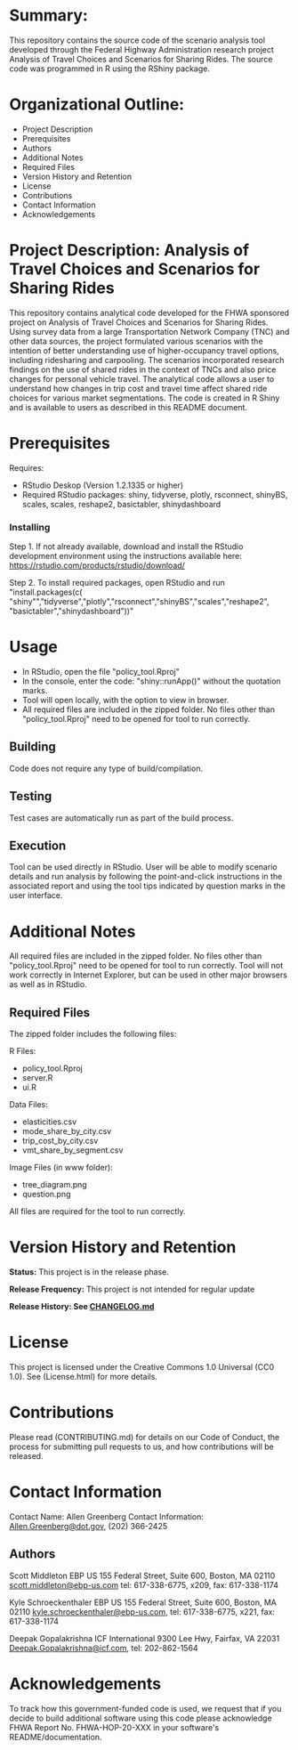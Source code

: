 
# Summary:

This repository contains the source code of the scenario analysis tool developed through the Federal Highway Administration research project Analysis of Travel Choices and Scenarios for Sharing Rides. The source code was programmed in R using the RShiny package.   

# Organizational Outline:
* Project Description
* Prerequisites
* Authors
* Additional Notes
* Required Files
* Version History and Retention
* License
* Contributions
* Contact Information
* Acknowledgements

# Project Description: Analysis of Travel Choices and Scenarios for Sharing Rides

This repository contains analytical code developed for the FHWA sponsored project on Analysis of Travel Choices and Scenarios for Sharing Rides. Using survey data from a large Transportation Network Company (TNC) and other data sources, the project formulated various scenarios with the intention of better understanding use of higher-occupancy travel options, including ridesharing and carpooling. The scenarios incorporated research findings on the use of shared rides in the context of TNCs and also price changes for personal vehicle travel.  The analytical code allows a user to understand how changes in trip cost and travel time affect shared ride choices for various market segmentations. The code is created in R Shiny and is available to users as described in this README document. 

# Prerequisites

Requires:
- RStudio Deskop (Version 1.2.1335 or higher)
- Required RStudio packages: shiny, tidyverse, plotly, rsconnect, shinyBS, scales, scales, reshape2, basictabler, shinydashboard

### Installing

Step 1. If not already available, download and install the RStudio development environment using the instructions available here: https://rstudio.com/products/rstudio/download/

Step 2. To install required packages, open RStudio and run "install.packages(c(	"shiny"","tidyverse","plotly","rsconnect","shinyBS","scales","reshape2",
"basictabler","shinydashboard"))"

# Usage

- In RStudio, open the file "policy_tool.Rproj"
- In the console, enter the code: "shiny::runApp()" without the quotation marks.
- Tool will open locally, with the option to view in browser. 
- All required files are included in the zipped folder. No files other than 
"policy_tool.Rproj" need to be opened for tool to run correctly.

## Building
Code does not require any type of build/compilation.

## Testing
Test cases are automatically run as part of the build process.

## Execution
Tool can be used directly in RStudio. User will be able to modify scenario details and run analysis by following the point-and-click instructions in the associated report and using the tool tips indicated by question marks in the user interface. 

# Additional Notes

All required files are included in the zipped folder. No files other than 
"policy_tool.Rproj" need to be opened for tool to run correctly. Tool will not work correctly in Internet Explorer, but can be used in other major browsers as well as in RStudio.  

## Required Files
The zipped folder includes the following files:

R Files:
- policy_tool.Rproj
- server.R
- ui.R

Data Files:
- elasticities.csv
- mode_share_by_city.csv
- trip_cost_by_city.csv
- vmt_share_by_segment.csv

Image Files (in www folder):
- tree_diagram.png
- question.png

All files are required for the tool to run correctly. 

# Version History and Retention

**Status:** This project is in the release phase.

**Release Frequency:** This project is not intended for regular update

**Release History: See [CHANGELOG.md](CHANGELOG.md)**

# License

This project is licensed under the Creative Commons 1.0 Universal (CC0 1.0). See (License.html) for more details. 

# Contributions

Please read (CONTRIBUTING.md) for details on our Code of Conduct, the process for submitting pull requests to us, and how contributions will be released.

# Contact Information

Contact Name: Allen Greenberg
Contact Information: Allen.Greenberg@dot.gov,  (202) 366-2425

## Authors

Scott Middleton
EBP US 
155 Federal Street, Suite 600, Boston, MA 02110
scott.middleton@ebp-us.com tel: 617-338-6775, x209, fax: 617-338-1174

Kyle Schroeckenthaler
EBP US 
155 Federal Street, Suite 600, Boston, MA 02110
kyle.schroeckenthaler@ebp-us.com, tel: 617-338-6775, x221, fax: 617-338-1174

Deepak Gopalakrishna
ICF International 
9300 Lee Hwy, Fairfax, VA 22031
Deepak.Gopalakrishna@icf.com, tel: 202-862-1564

# Acknowledgements

To track how this government-funded code is used, we request that if you decide to build additional software using this code please acknowledge FHWA Report No. FHWA-HOP-20-XXX in your software's README/documentation.
